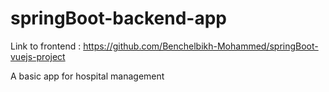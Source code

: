 # springBoot-backend-app
Link to frontend : https://github.com/Benchelbikh-Mohammed/springBoot-vuejs-project

A basic app for hospital management
